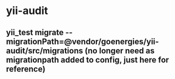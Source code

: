 # yii-audit

## yii_test migrate --migrationPath=@vendor/goenergies/yii-audit/src/migrations (no longer need as migrationpath added to config, just here for reference)

